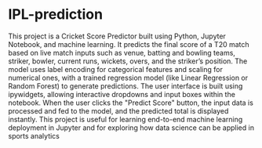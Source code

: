 # IPL-prediction
This project is a Cricket Score Predictor built using Python, Jupyter Notebook, and machine learning. It predicts the final score of a T20 match based on live match inputs such as venue, batting and bowling teams, striker, bowler, current runs, wickets, overs, and the striker’s position. The model uses label encoding for categorical features and scaling for numerical ones, with a trained regression model (like Linear Regression or Random Forest) to generate predictions. The user interface is built using ipywidgets, allowing interactive dropdowns and input boxes within the notebook. When the user clicks the "Predict Score" button, the input data is processed and fed to the model, and the predicted total is displayed instantly. This project is useful for learning end-to-end machine learning deployment in Jupyter and for exploring how data science can be applied in sports analytics
